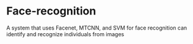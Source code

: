 # Face-recognition
A system that uses Facenet, MTCNN, and SVM for face recognition can identify and recognize individuals from images
